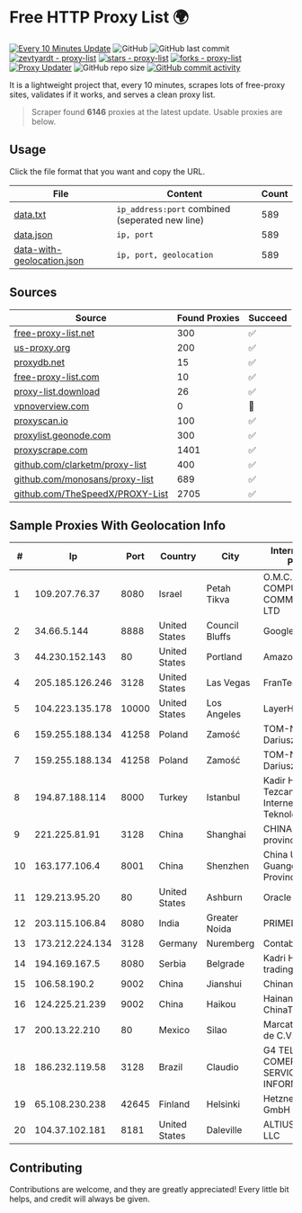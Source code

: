 
# Free HTTP Proxy List 🌍

[![Every 10 Minutes Update](https://github.com/mertguvencli/http-proxy-list/actions/workflows/main.yml/badge.svg?branch=main)](https://github.com/mertguvencli/http-proxy-list/actions/workflows/main.yml)
![GitHub](https://img.shields.io/github/license/mertguvencli/http-proxy-list)
![GitHub last commit](https://img.shields.io/github/last-commit/mertguvencli/http-proxy-list)
[![zevtyardt - proxy-list](https://img.shields.io/static/v1?label=zevtyardt&message=proxy-list&color=blue&logo=github)](https://github.com/zevtyardt/proxy-list "Go to GitHub repo")
[![stars - proxy-list](https://img.shields.io/github/stars/zevtyardt/proxy-list?style=social)](https://github.com/zevtyardt/proxy-list)
[![forks - proxy-list](https://img.shields.io/github/forks/zevtyardt/proxy-list?style=social)](https://github.com/zevtyardt/proxy-list)
[![Proxy Updater](https://github.com/zevtyardt/proxy-list/workflows/Proxy%20Updater/badge.svg)](https://github.com/zevtyardt/proxy-list/actions?query=workflow:"Proxy+Updater")
![GitHub repo size](https://img.shields.io/github/repo-size/zevtyardt/proxy-list)
[![GitHub commit activity](https://img.shields.io/github/commit-activity/m/zevtyardt/proxy-list?logo=commits)](https://github.com/zevtyardt/proxy-list/commits/main)

It is a lightweight project that, every 10 minutes, scrapes lots of free-proxy sites, validates if it works, and serves a clean proxy list.

> Scraper found **6146** proxies at the latest update. Usable proxies are below.

## Usage

Click the file format that you want and copy the URL.

|File|Content|Count|
|----|-------|-----|
|[data.txt](https://raw.githubusercontent.com/mertguvencli/http-proxy-list/main/proxy-list/data.txt)|`ip_address:port` combined (seperated new line)|589|
|[data.json](https://raw.githubusercontent.com/mertguvencli/http-proxy-list/main/proxy-list/data.json)|`ip, port`|589|
|[data-with-geolocation.json](https://raw.githubusercontent.com/mertguvencli/http-proxy-list/main/proxy-list/data-with-geolocation.json)|`ip, port, geolocation`|589|

## Sources

|Source|Found Proxies|Succeed|
|------|-------------|-------|
|[free-proxy-list.net](https://free-proxy-list.net)|300|✅|
|[us-proxy.org](https://www.us-proxy.org)|200|✅|
|[proxydb.net](http://proxydb.net)|15|✅|
|[free-proxy-list.com](https://free-proxy-list.com/?page=&port=&type%5B%5D=http&type%5B%5D=https&up_time=0&search=Search)|10|✅|
|[proxy-list.download](https://www.proxy-list.download/HTTP)|26|✅|
|[vpnoverview.com](https://vpnoverview.com/privacy/anonymous-browsing/free-proxy-servers)|0|🚫|
|[proxyscan.io](https://www.proxyscan.io)|100|✅|
|[proxylist.geonode.com](https://proxylist.geonode.com/api/proxy-list?limit=300&page=1&sort_by=lastChecked&sort_type=desc&protocols=http,https)|300|✅|
|[proxyscrape.com](https://api.proxyscrape.com/v2/?request=displayproxies&protocol=http&timeout=10000&country=all&ssl=all&anonymity=all)|1401|✅|
|[github.com/clarketm/proxy-list](https://raw.githubusercontent.com/clarketm/proxy-list/master/proxy-list-raw.txt)|400|✅|
|[github.com/monosans/proxy-list](https://raw.githubusercontent.com/monosans/proxy-list/main/proxies/http.txt)|689|✅|
|[github.com/TheSpeedX/PROXY-List](https://raw.githubusercontent.com/TheSpeedX/PROXY-List/master/http.txt)|2705|✅|


## Sample Proxies With Geolocation Info

|#|Ip|Port|Country|City|Internet Service Provider|
|-|--|----|-------|----|-------------------------|
|1|109.207.76.37|8080|Israel|Petah Tikva|O.M.C. COMPUTERS & COMMUNICATIONS LTD|
|2|34.66.5.144|8888|United States|Council Bluffs|Google LLC|
|3|44.230.152.143|80|United States|Portland|Amazon.com, Inc.|
|4|205.185.126.246|3128|United States|Las Vegas|FranTech Solutions|
|5|104.223.135.178|10000|United States|Los Angeles|LayerHost|
|6|159.255.188.134|41258|Poland|Zamość|TOM-NET s.c. Dariusz Koper|
|7|159.255.188.134|41258|Poland|Zamość|TOM-NET s.c. Dariusz Koper|
|8|194.87.188.114|8000|Turkey|Istanbul|Kadir Huseyin Tezcan Nosspeed Internet Teknolojileri|
|9|221.225.81.91|3128|China|Shanghai|CHINANET jiangsu province network|
|10|163.177.106.4|8001|China|Shenzhen|China Unicom Guangdong Province Network|
|11|129.213.95.20|80|United States|Ashburn|Oracle Corporation|
|12|203.115.106.84|8080|India|Greater Noida|PRIMENET|
|13|173.212.224.134|3128|Germany|Nuremberg|Contabo GmbH|
|14|194.169.167.5|8080|Serbia|Belgrade|Kadri Haxhiaj trading as "B.I."|
|15|106.58.190.2|9002|China|Jianshui|Chinanet|
|16|124.225.21.239|9002|China|Haikou|Hainan Network of ChinaTelecom|
|17|200.13.22.210|80|Mexico|Silao|Marcatel Com, S.A. de C.V.|
|18|186.232.119.58|3128|Brazil|Claudio|G4 TELECOM COMERCIO E SERVICOS DE INFORMATICA|
|19|65.108.230.238|42645|Finland|Helsinki|Hetzner Online GmbH|
|20|104.37.102.181|8181|United States|Daleville|ALTIUS Broadband, LLC|



## Contributing

Contributions are welcome, and they are greatly appreciated! Every
little bit helps, and credit will always be given.

